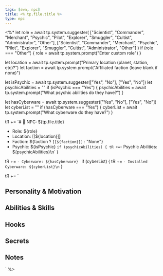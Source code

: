 ```yaml
---
tags: [swn, npc]
title: <% tp.file.title %>
type: npc
---
```


<%*
let role = await tp.system.suggester(
  ["Scientist", "Commander", "Merchant", "Psychic", "Pilot", "Explorer", "Smuggler", "Cultist", "Administrator", "Other"],
  ["Scientist", "Commander", "Merchant", "Psychic", "Pilot", "Explorer", "Smuggler", "Cultist", "Administrator", "Other"]
)
if (role === "Other") {
  role = await tp.system.prompt("Enter custom role")
}

let location = await tp.system.prompt("Primary location (planet, station, etc)?")
let faction = await tp.system.prompt("Affiliated faction (leave blank if none)")

let isPsychic = await tp.system.suggester(["Yes", "No"], ["Yes", "No"])
let psychicAbilities = ""
if (isPsychic === "Yes") {
  psychicAbilities = await tp.system.prompt("What psychic abilities do they have?")
}

let hasCyberware = await tp.system.suggester(["Yes", "No"], ["Yes", "No"])
let cyberList = ""
if (hasCyberware === "Yes") {
  cyberList = await tp.system.prompt("What cyberware do they have?")
}

tR += `# 👤 NPC: ${tp.file.title}

- Role: ${role}
- Location: [[${location}]]
- Faction: ${faction ? `[[${faction}]]` : "None"}
- Psychic: ${isPsychic}
`
if (psychicAbilities) {
  tR += `- Psychic Abilities: ${psychicAbilities}\n`
}

tR += `- Cyberware: ${hasCyberware}
`
if (cyberList) {
  tR += `- Installed Cyberware: ${cyberList}\n`
}

tR += `
## Personality & Motivation

## Abilities & Skills

## Hooks

## Secrets

## Notes
`
%>

